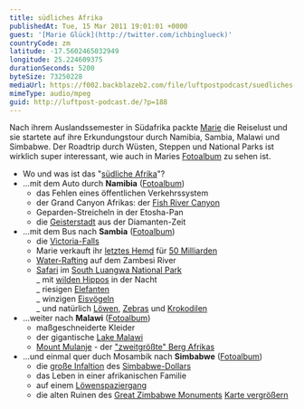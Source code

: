 ```yaml
---
title: südliches Afrika
publishedAt: Tue, 15 Mar 2011 19:01:01 +0000
guest: '[Marie Glück](http://twitter.com/ichbinglueck)'
countryCode: zm
latitude: -17.5602465032949
longitude: 25.224609375
durationSeconds: 5200
byteSize: 73250228
mediaUrl: https://f002.backblazeb2.com/file/luftpostpodcast/suedliches-afrika.mp3
mimeType: audio/mpeg
guid: http://luftpost-podcast.de/?p=188
---
```


Nach ihrem Auslandssemester in Südafrika packte [Marie](http://twitter.com/ichbinglueck) die Reiselust und sie startete auf ihre Erkundungstour durch Namibia, Sambia, Malawi und Simbabwe. Der Roadtrip durch Wüsten, Steppen und National Parks ist wirklich super interessant, wie auch in Maries [Fotoalbum](https://picasaweb.google.com/marieglueck/) zu sehen ist.

- Wo und was ist das "[südliche Afrika](http://de.wikipedia.org/wiki/Südliches%5FAfrika)"?
- ...mit dem Auto durch **Namibia** ([Fotoalbum](https://picasaweb.google.com/marieglueck/Namibia))
  - das Fehlen eines öffentlichen Verkehrssystem
  - der Grand Canyon Afrikas: der [Fish River Canyon](https://lh3.googleusercontent.com/%5FJ8IulYjCjmU/SrFXhK3lY5I/AAAAAAAAAZs/eq5y-2%5Fe2f8/IMG%5F2731.JPG)
  - Geparden-Streicheln in der Etosha-Pan
  - die [Geisterstadt](https://lh3.googleusercontent.com/%5FJ8IulYjCjmU/SrFXyTSojTI/AAAAAAAAAa4/3VhOoQPPaj4/IMG%5F2971.JPG) aus der Diamanten-Zeit
- ...mit dem Bus nach **Sambia** ([Fotoalbum](https://picasaweb.google.com/marieglueck/Sambia#))
  - die [Victoria-Falls](https://lh5.googleusercontent.com/%5FJ8IulYjCjmU/SrFYGsApLlI/AAAAAAAAAcI/HYRIc6P5Nf0/IMG%5F3254.JPG)
  - Marie verkauft ihr [letztes Hemd](https://lh4.googleusercontent.com/%5FJ8IulYjCjmU/SrFYHvaIHFI/AAAAAAAAAcM/QSseEU1Vclk/IMG%5F3271.JPG) für [50 Milliarden](http://www.lossofprivacy.com/wp-content/uploads/2008/10/zw008.jpg)
  - [Water-Rafting](http://www.zambezi.com/content/white%5Fwater%5Frafting%5Fthe%5Fzambezi%5Friver) auf dem Zambesi River
  - [Safari](https://lh3.googleusercontent.com/%5FJ8IulYjCjmU/SrFYVfeERxI/AAAAAAAAAc8/OM7HiJ5R7XA/IMG%5F3359.JPG) im [South Luangwa National Park](http://www.zambiatourism.com/travel/nationalparks/sluangwa.htm)  
     _ mit [wilden Hippos](https://lh3.googleusercontent.com/%5FJ8IulYjCjmU/SrFYs2r-tfI/AAAAAAAAAeY/Peq5In4ExeU/IMG%5F3687.JPG) in der Nacht  
     _ riesigen [Elefanten](https://lh4.googleusercontent.com/%5FJ8IulYjCjmU/SrFYguVwgoI/AAAAAAAAAds/dJ4KzNamK88/IMG%5F3530.JPG)  
     _ winzigen [Eisvögeln](https://lh5.googleusercontent.com/%5FJ8IulYjCjmU/SrFYh%5FlUvnI/AAAAAAAAAdw/Sn7xqdgPYMg/IMG%5F3548.JPG)  
     _ und natürlich [Löwen](https://lh4.googleusercontent.com/%5FJ8IulYjCjmU/SrFYZGwWO0I/AAAAAAAAAdQ/8WTNORIc0Rc/IMG%5F3448.JPG), [Zebras](https://lh6.googleusercontent.com/%5FJ8IulYjCjmU/SrFYmHfIlyI/AAAAAAAAAeA/evxJtwKAURk/IMG%5F3571.JPG) und [Krokodilen](https://lh3.googleusercontent.com/%5FJ8IulYjCjmU/SrFYoCWldoI/AAAAAAAAAeI/io1edUYWt%5Fs/IMG%5F3604.JPG)
- ...weiter nach **Malawi** ([Fotoalbum](https://picasaweb.google.com/marieglueck/Malawi#))
  - maßgeschneiderte Kleider
  - der gigantische [Lake Malawi](https://lh4.googleusercontent.com/%5FJ8IulYjCjmU/SrFaAFO-a4I/AAAAAAAAAfA/bZMSdgPg7xQ/IMG%5F3732.JPG)
  - [Mount Mulanje](https://lh3.googleusercontent.com/%5FJ8IulYjCjmU/SrFZ%5Fu8HGmI/AAAAAAAAAe8/XT5OO0Lmpw4/IMG%5F3776.JPG) \- der ["zweitgrößte" Berg Afrikas](http://de.wikipedia.org/wiki/Liste%5Fder%5FBerge%5Foder%5FErhebungen%5Fin%5FAfrika)
- ...und einmal quer duch Mosambik nach **Simbabwe** ([Fotoalbum](https://picasaweb.google.com/marieglueck/Simbabwe#))
  - die [große Infaltion](http://upload.wikimedia.org/wikipedia/commons/c/c9/ZWD-EUR%5F2008.png) des [Simbabwe-Dollars](http://www.spiegel.de/wirtschaft/0,1518,568743,00.html)
  - das Leben in einer afrikanischen Familie
  - auf einem [Löwenspaziergang](https://lh5.googleusercontent.com/%5FJ8IulYjCjmU/SrFaYuwJQwI/AAAAAAAAAf4/ga%5FD1pvTRXM/IMG%5F3853.JPG)
  - die alten Ruinen des [Great Zimbabwe Monuments](https://lh6.googleusercontent.com/%5FJ8IulYjCjmU/SrFajL0oGGI/AAAAAAAAAgk/iXZBonKPS28/IMG%5F0145.JPG)
    [Karte vergrößern](http://maps.google.com/maps/ms?ie=UTF8&hl=en&oe=UTF8&msa=0&msid=208859513699346466180.00049e4c0a4fd80e91e4e&ll=-22.755921,26.982422&spn=28.130179,38.671875&z=4&source=embed)
